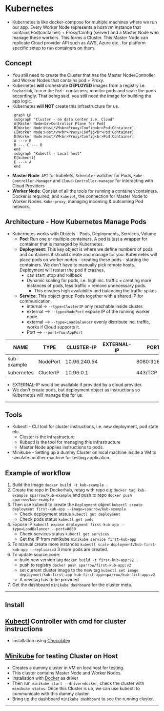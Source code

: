 # Kubernetes

- Kubernetes is like docker-compose for multiple machines where we run our app. Every Worker Node represents a host/vm instance that contains Pod(container) + Proxy/Config (server) and a Master Node who manage these workers. This forms a Cluster. This Master Node can replicate Cloud provider API such as AWS, Azure etc.. for platform specific setup to run containers on them.

## Concept

- You still need to create the Cluster that has the Master Node/Controller and Worker Nodes that contains pod + Proxy.
- Kubernetes **will** orchestrate **DEPLOYED** images from a registry i.e. `DockerHub`, to run the `Pod` - containers, monitor pods and scale the pods accordingly. That being said, you still need the image for building the app logic.
- Kubernetes **will NOT** create this infrastructure for us.

```mermaid
    graph LR
    subgraph "Cluster - on data center i.e. Cloud"
    A[Master Node<br>Controller Plane for Pod]
    B[Worker Node:Host/VM<br>Proxy/Config<br>Pod:Container]
    C[Worker Node:Host/VM<br>Proxy/Config<br>Pod:Container]
    D[Worker Node:Host/VM<br>Proxy/Config<br>Pod:Container]
    A ---> B
    B --- C --- D
    end
    subgraph "Kubectl - Local host"
    E[kubectl]
    E ---> A
    end
```

- **Master Node**: `API` for kubelets, `Scheduler` watcher for Pods, `Kube-Controller-Manager` and `Cloud-Controller-manager` for interacting with Cloud Providers
- **Worker Node**: Consist of all the tools for running a container/containers. Docker is required, and `kubelet`, the connection for Master Node to Worker Nodes. `Kube-proxy`, managing incoming & outcoming Pod network.

## Architecture - How Kubernetes Manage Pods

- Kubernetes works with Objects - Pods, Deployments, Services, Volume
  - **Pod**: Run one or multiple containers. A pod is just a wrapper for container that is managed by Kubernetes.
  - **Deployment**: This key object is where we define numbers of pods and containers it should create and manage for you. Kubernetes will place pods on worker nodes - creating these pods - starting the containers. We don't have to manually pick remote hosts. Deployment will restart the pod if crashes.
    - can start, stop and rollback
    - Dynamic scaling for pods, i.e. high inc. traffic = creating more instances of pods, less traffic = remove unnecessary pods.
      - This ensures high availability and balancing the traffic spikes
  - **Service**: This object group Pods together with a shared IP for communication.
    - internal -> `--type=ClusterIP` only reachable inside cluster.
    - external --> `--type=NodePort` expose IP of the running worker node.
    - external --> `--type=LoadBalancer` evenly distribute inc. traffic, works if Cloud supports it.
    - Port --> `--port=YourAppPort`

| NAME        | TYPE       | CLUSTER-IP   | EXTERNAL-IP | PORT(S)        | AGE |
|-------------|------------|--------------|-------------|----------------|-----|
| kub-example | NodePort   | 10.96.240.54 | <none>      | 8080:31635/TCP | 6s  |
| kubernetes  | ClusterIP  | 10.96.0.1    | <none>      | 443/TCP        | 44h |

- EXTERNAL-IP would be available if provided by a cloud provider.
- We don't create pods, but deployment object as instructions so Kubernetes will manage this for us.

---

## Tools

- Kubectl - CLI tool for cluster instructions, i.e. new deployment, pod state etc.
  - Cluster is the infrastructure
  - Kubectl is the tool for managing this infrastructure
  - Master Node applies instructions to pods.
- Minikube - Setting up a dummy Cluster on local machine inside a VM to simulate another machine for testing application.

## Example of workflow

1. Build the Image `docker build -t kub-example .`
2. Create the repo in Dockerhub, retag with repo e.g `docker tag kub-example sparrow/kub-example` and push to repo `docker push sparrow/kub-example`
3. Then use kubectl to create the `Deployment` object `kubectl create deployment first-kub-app --image=sparrow/kub-example`
    - Check deployment status `kubectl get deployment`
    - Check pods status `kubectl get pods`
4. Expose IP `kubectl expose deployment first-kub-app --type=LoadBalancer --port=8080`
    - Check services status `kubectl get services`
    - Get the IP from minikube `minikube service first-kub-app`
5. To manual create more instances `kubectl scale deployment/kub-first-kub-app --replicas=3` 3 more pods are created.
6. To update source code:
    - build new version tag `docker build -t first-kub-app:v2 .`
    - push to registry `docker push sparrow/first-kub-app:v2`
    - set current cluster image to the new tag `kubectl set image deployment/kub-first-app kub-first-app=sparrow/kub-fist-app:v2`
    - A new tag has to be provided
7. Get the dashboard `minikube dashboard` for the cluster meta.

---

## Install

## [Kubectl]("https://kubernetes.io/docs/tasks/tools/install-kubectl-windows/") Controller with cmd for cluster instructions

- Installation using [Chocolatey]("https://kubernetes.io/docs/tasks/tools/install-kubectl-windows/#install-nonstandard-package-tools")

## [Minikube]("https://minikube.sigs.k8s.io/docs/start/") for testing Cluster on Host

- Creates a dummy cluster in VM on localhost for testing.
- This cluster contains Master Node and Worker Nodes.
- Installation with [Docker]("https://minikube.sigs.k8s.io/docs/drivers/docker/") as driver
- Then run `minikube start --driver=docker`, check the cluster with `minikube status`. Once this Cluster is up, we can use kubectl to communicate with this dummy cluster.
- Bring up the dashboard `minikube dashboard` to see the running cluster.

---
